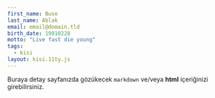```yaml
---
first_name: Buse
last_name: Ablak
email: email@domain.tld
birth_date: 19910228
motto: "Live fast die young"
tags:
  - kisi
layout: kisi.11ty.js
---
```

Buraya detay sayfanızda gözükecek `markdown` ve/veya <b>html</b> içeriğinizi girebilirsiniz.